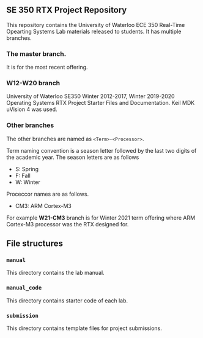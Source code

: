 ## SE 350 RTX Project Repository

This repository contains the University of Waterloo ECE 350 Real-Time Opearting Systems Lab materials released to students. It has multiple branches. 

### The master branch.
It is for the most recent offering. 

### W12-W20 branch
University of Waterloo SE350 Winter 2012-2017, Winter 2019-2020 Operating Systems RTX Project Starter Files and Documentation. Keil MDK uVision 4 was used.

### Other branches 
The other branches are named as `<Term>-<Processor>`. 

Term naming convention is a season letter followed by the last two digits of the academic year. The season letters are as follows 

* S: Spring
* F: Fall
* W: Winter

Proceccor names are as follows.

* CM3: ARM Cortex-M3

For example **W21-CM3** branch is for Winter 2021 term offering where ARM Cortex-M3 processor was the RTX designed for. 

## File structures
### `manual`
This directory contains the lab manual.

### `manual_code`
This directory contains starter code of each lab.

### `submission`
This directory contains template files for project submissions.
